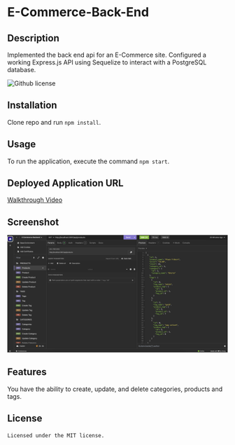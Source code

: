 # E-Commerce-Back-End

  ## Description

  Implemented the back end api for an E-Commerce site. Configured a working Express.js API using Sequelize to interact with a PostgreSQL database.
  
  ![Github license](https://img.shields.io/badge/license-MIT-blue.svg)
 
  ## Installation
  Clone repo and run `npm install`.

  ## Usage
  To run the application, execute the command `npm start`.

  ## <a id="Link"></a>Deployed Application URL
  [Walkthrough Video](./assets/E_Commerce_Backend_1.mov)

  ## Screenshot
  ![](./assets/Screenshot.png)

  ## Features
  You have the ability to create, update, and delete categories, products and tags.

  ## License
    Licensed under the MIT license.